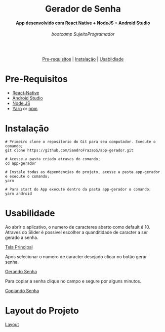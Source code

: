 <h1 align="center">
  <br>
  <br>
  Gerador de Senha
</h1>

<h4 align="center">
   App desenvolvido com React Native + NodeJS + Android Studio 
</h4>

<h6 align="center">
  bootcamp SujeitoProgramador
</h6>

<br/>

<p align="center">
  <a href="#Pre-Requisitos">Pre-requisitos</a> |
  <a href="#Instalação">Instalação</a> |
  <a href="#Usabilidade">Usabildiade</a>
</p>

# Pre-Requisitos

* [React-Native](https://reactnative.dev/)
* [Android Studio](https://developer.android.com/studio) 
* [Node.JS](https://nodejs.org/)
* [Yarn](https://classic.yarnpkg.com/) or [npm](https://www.npmjs.com/get-npm)

# Instalação
```
# Primeiro clone o repositorio do Git para seu computador. Execute o comando; 
git clone https://github.com/SandroFrazaoS/app-gerador.git

# Acesse a pasta criado atraves do comando; 
cd app-gerador

# Instale todas as dependencias do projeto, acesse a pasta app-gerador e execute o comando;
yarn

# Para start do App execute dentro da pasta app-gerador o comando;
yarn android
```

# Usabilidade

Ao abrir o aplicativo, o numero de caracteres aberto como default é 10. Atraves do Slider é possivel escolher a quanditidade de caracter a ser gerado a senha.

[Tela Principal](SandroFrazaoS.github.com/repository/img/Tela_Inicial.png)

Apos selecionar o numero de caracter desejado clicar no botão gerar senha.

[Gerando Senha](username.github.com/repository/img/Tela_GeraSenha.png)

Para copiar a senha clique no campo e segure por alguns minutos.

[Copiando Senha](username.github.com/repository/img/CopiaSenha.png)

# Layout do Projeto

[Layout](username.github.com/repository/img/rn-layout-1.png)
